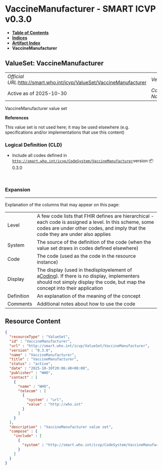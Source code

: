 # VaccineManufacturer - SMART ICVP v0.3.0

* [**Table of Contents**](toc.md)
* [**Indices**](indices.md)
* [**Artifact Index**](artifacts.md)
* **VaccineManufacturer**

## ValueSet: VaccineManufacturer 

| | |
| :--- | :--- |
| *Official URL*:http://smart.who.int/icvp/ValueSet/VaccineManufacturer | *Version*:0.3.0 |
| Active as of 2025-10-30 | *Computable Name*:VaccineManufacturer |

 
VaccineManufacturer value set 

 **References** 

This value set is not used here; it may be used elsewhere (e.g. specifications and/or implementations that use this content)

### Logical Definition (CLD)

* Include all codes defined in [`http://smart.who.int/icvp/CodeSystem/VaccineManufacturer`](CodeSystem-VaccineManufacturer.md)version 📦0.3.0

 

### Expansion

-------

 Explanation of the columns that may appear on this page: 

| | |
| :--- | :--- |
| Level | A few code lists that FHIR defines are hierarchical - each code is assigned a level. In this scheme, some codes are under other codes, and imply that the code they are under also applies |
| System | The source of the definition of the code (when the value set draws in codes defined elsewhere) |
| Code | The code (used as the code in the resource instance) |
| Display | The display (used in the*display*element of a[Coding](http://hl7.org/fhir/R4/datatypes.html#Coding)). If there is no display, implementers should not simply display the code, but map the concept into their application |
| Definition | An explanation of the meaning of the concept |
| Comments | Additional notes about how to use the code |



## Resource Content

```json
{
  "resourceType" : "ValueSet",
  "id" : "VaccineManufacturer",
  "url" : "http://smart.who.int/icvp/ValueSet/VaccineManufacturer",
  "version" : "0.3.0",
  "name" : "VaccineManufacturer",
  "title" : "VaccineManufacturer",
  "status" : "active",
  "date" : "2025-10-30T20:06:40+00:00",
  "publisher" : "WHO",
  "contact" : [
    {
      "name" : "WHO",
      "telecom" : [
        {
          "system" : "url",
          "value" : "http://who.int"
        }
      ]
    }
  ],
  "description" : "VaccineManufacturer value set",
  "compose" : {
    "include" : [
      {
        "system" : "http://smart.who.int/icvp/CodeSystem/VaccineManufacturer"
      }
    ]
  }
}

```

